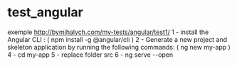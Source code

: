 # test_angular
exemple http://bymihalych.com/my-tests/angular/test1/
1 - install the Angular CLI : ( npm install -g @angular/cli )
2 - Generate a new project and skeleton application by running the following commands: ( ng new my-app )
4 - cd my-app
5 - replace folder src
6 - ng serve --open 
